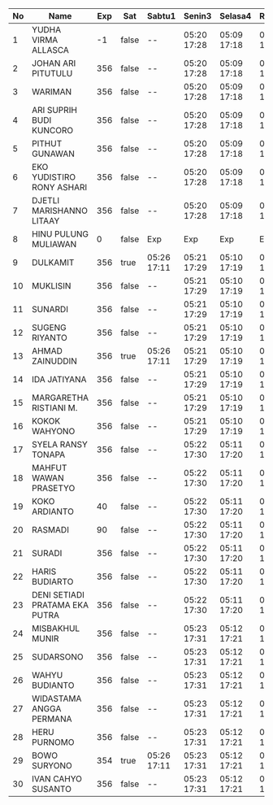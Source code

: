 | No | Name | Exp | Sat | Sabtu1 | Senin3 | Selasa4 | Rabu5 | Kamis6 | Jumat7 | Sabtu8 | Senin10 | Selasa11 | Rabu12 | Kamis13 | Jumat14 | Sabtu15 | Senin17 | Selasa18 | Rabu19 | Kamis20 | Jumat21 | Sabtu22 | Senin24 | Selasa25 | Rabu26 | Kamis27 | Jumat28 | Sabtu29 |
|-----|-----|-----|-----|-----|-----|-----|-----|-----|-----|-----|-----|-----|-----|-----|-----|-----|-----|-----|-----|-----|-----|-----|-----|-----|-----|-----|-----|-----|
| 1 | YUDHA VIRMA ALLASCA | -1 | false | -- | 05:20 17:28 | 05:09 17:18 | 05:28 17:20 | 05:07 17:18 | 05:08 17:10 | -- | 05:22 17:26 | 05:13 17:01 | 05:09 17:21 | 05:29 17:02 | 05:13 17:07 | -- | 05:20 17:03 | 05:00 17:00 | 05:05 17:21 | 05:24 17:21 | 05:18 17:20 | -- | 05:19 17:17 | 05:01 17:25 | 05:18 17:04 | 05:19 17:23 | 05:19 17:12 | -- |
| 2 | JOHAN ARI PITUTULU | 356 | false | -- | 05:20 17:28 | 05:09 17:18 | 05:28 17:20 | 05:07 17:18 | 05:08 17:10 | -- | 05:22 17:26 | 05:13 17:01 | 05:09 17:21 | 05:29 17:02 | 05:13 17:07 | -- | 05:20 17:03 | 05:00 17:00 | 05:05 17:21 | 05:24 17:21 | 05:18 17:20 | -- | 05:19 17:17 | 05:01 17:25 | 05:18 17:04 | 05:19 17:23 | 05:19 17:12 | -- |
| 3 | WARIMAN | 356 | false | -- | 05:20 17:28 | 05:09 17:18 | 05:28 17:20 | 05:07 17:18 | 05:08 17:10 | -- | 05:22 17:26 | 05:13 17:01 | 05:09 17:21 | 05:29 17:02 | 05:13 17:07 | -- | 05:20 17:03 | 05:00 17:00 | 05:05 17:21 | 05:24 17:21 | 05:18 17:20 | -- | 05:19 17:17 | 05:01 17:25 | 05:18 17:04 | 05:19 17:23 | 05:19 17:12 | -- |
| 4 | ARI SUPRIH BUDI KUNCORO | 356 | false | -- | 05:20 17:28 | 05:09 17:18 | 05:28 17:20 | 05:07 17:18 | 05:08 17:10 | -- | 05:22 17:26 | 05:13 17:01 | 05:09 17:21 | 05:29 17:02 | 05:13 17:07 | -- | 05:20 17:03 | 05:00 17:00 | 05:05 17:21 | 05:24 17:21 | 05:18 17:20 | -- | 05:19 17:17 | 05:01 17:25 | 05:18 17:04 | 05:19 17:23 | 05:19 17:12 | -- |
| 5 | PITHUT GUNAWAN | 356 | false | -- | 05:20 17:28 | 05:09 17:18 | 05:28 17:20 | 05:07 17:18 | 05:08 17:10 | -- | 05:22 17:26 | 05:13 17:01 | 05:09 17:21 | 05:29 17:02 | 05:13 17:07 | -- | 05:20 17:03 | 05:00 17:00 | 05:05 17:21 | 05:24 17:21 | 05:18 17:20 | -- | 05:19 17:17 | 05:01 17:25 | 05:18 17:04 | 05:19 17:23 | 05:19 17:12 | -- |
| 6 | EKO YUDISTIRO RONY ASHARI | 356 | false | -- | 05:20 17:28 | 05:09 17:18 | 05:28 17:20 | 05:07 17:18 | 05:08 17:10 | -- | 05:22 17:26 | 05:13 17:01 | 05:09 17:21 | 05:29 17:02 | 05:13 17:07 | -- | 05:20 17:03 | 05:00 17:00 | 05:05 17:21 | 05:24 17:21 | 05:18 17:20 | -- | 05:19 17:17 | 05:01 17:25 | 05:18 17:04 | 05:19 17:23 | 05:19 17:12 | -- |
| 7 | DJETLI MARISHANNO LITAAY | 356 | false | -- | 05:20 17:28 | 05:09 17:18 | 05:29 17:20 | 05:07 17:19 | 05:08 17:10 | -- | 05:22 17:26 | 05:13 17:01 | 05:09 17:21 | 05:29 17:03 | 05:13 17:07 | -- | 05:20 17:03 | 05:00 17:00 | 05:05 17:21 | 05:24 17:21 | 05:18 17:20 | -- | 05:19 17:17 | 05:01 17:25 | 05:18 17:04 | 05:19 17:23 | 05:19 17:12 | -- |
| 8 | HINU PULUNG MULIAWAN | 0 | false | Exp | Exp | Exp | Exp | Exp | Exp | Exp | Exp | Exp | Exp | Exp | Exp | Exp | Exp | Exp | Exp | Exp | Exp | Exp | Exp | Exp | Exp | Exp | Exp | Exp |
| 9 | DULKAMIT | 356 | true | 05:26 17:11 | 05:21 17:29 | 05:10 17:19 | 05:29 17:21 | 05:08 17:19 | 05:09 17:11 | 05:26 17:19 | 05:23 17:27 | 05:14 17:02 | 05:10 17:22 | 05:30 17:03 | 05:14 17:08 | 05:07 17:21 | 05:21 17:04 | 05:01 17:01 | 05:06 17:22 | 05:25 17:22 | 05:19 17:21 | 05:03 17:16 | 05:20 17:18 | 05:02 17:26 | 05:19 17:05 | 05:20 17:24 | 05:20 17:13 | 05:19 17:03 |
| 10 | MUKLISIN | 356 | false | -- | 05:21 17:29 | 05:10 17:19 | 05:29 17:21 | 05:08 17:19 | 05:09 17:11 | -- | 05:23 17:27 | 05:14 17:02 | 05:10 17:22 | 05:30 17:03 | 05:14 17:08 | -- | 05:21 17:04 | 05:01 17:01 | 05:06 17:22 | 05:25 17:22 | 05:19 17:21 | -- | 05:20 17:18 | 05:02 17:26 | 05:19 17:05 | 05:20 17:24 | 05:20 17:13 | -- |
| 11 | SUNARDI | 356 | false | -- | 05:21 17:29 | 05:10 17:19 | 05:29 17:21 | 05:08 17:19 | 05:09 17:11 | -- | 05:23 17:27 | 05:14 17:02 | 05:10 17:22 | 05:30 17:03 | 05:14 17:08 | -- | 05:21 17:04 | 05:01 17:01 | 05:06 17:22 | 05:25 17:22 | 05:19 17:21 | -- | 05:20 17:18 | 05:02 17:26 | 05:19 17:05 | 05:20 17:24 | 05:20 17:13 | -- |
| 12 | SUGENG RIYANTO | 356 | false | -- | 05:21 17:29 | 05:10 17:19 | 05:29 17:21 | 05:08 17:19 | 05:09 17:11 | -- | 05:23 17:27 | 05:14 17:02 | 05:10 17:22 | 05:30 17:03 | 05:14 17:08 | -- | 05:21 17:04 | 05:01 17:01 | 05:06 17:22 | 05:25 17:22 | 05:19 17:21 | -- | 05:20 17:18 | 05:02 17:26 | 05:19 17:05 | 05:20 17:24 | 05:20 17:13 | -- |
| 13 | AHMAD ZAINUDDIN | 356 | true | 05:26 17:11 | 05:21 17:29 | 05:10 17:19 | 05:29 17:21 | 05:08 17:19 | 05:09 17:11 | 05:26 17:19 | 05:23 17:27 | 05:14 17:02 | 05:10 17:22 | 05:30 17:03 | 05:14 17:08 | 05:07 17:21 | 05:21 17:04 | 05:01 17:01 | 05:06 17:22 | 05:25 17:22 | 05:19 17:21 | 05:03 17:16 | 05:20 17:18 | 05:02 17:26 | 05:19 17:05 | 05:20 17:24 | 05:20 17:13 | 05:19 17:03 |
| 14 | IDA JATIYANA | 356 | false | -- | 05:21 17:29 | 05:10 17:19 | 05:29 17:21 | 05:08 17:20 | 05:09 17:11 | -- | 05:23 17:27 | 05:14 17:02 | 05:10 17:22 | 05:30 17:03 | 05:14 17:08 | -- | 05:21 17:04 | 05:01 17:01 | 05:06 17:22 | 05:25 17:22 | 05:19 17:21 | -- | 05:20 17:18 | 05:02 17:26 | 05:19 17:05 | 05:20 17:24 | 05:20 17:13 | -- |
| 15 | MARGARETHA RISTIANI M. | 356 | false | -- | 05:21 17:29 | 05:10 17:19 | 05:29 17:22 | 05:08 17:20 | 05:09 17:11 | -- | 05:23 17:27 | 05:14 17:02 | 05:10 17:22 | 05:30 17:03 | 05:14 17:08 | -- | 05:21 17:04 | 05:01 17:01 | 05:06 17:22 | 05:25 17:22 | 05:19 17:21 | -- | 05:20 17:18 | 05:02 17:26 | 05:19 17:05 | 05:20 17:24 | 05:20 17:13 | -- |
| 16 | KOKOK WAHYONO | 356 | false | -- | 05:21 17:29 | 05:10 17:19 | 05:30 17:22 | 05:08 17:20 | 05:09 17:11 | -- | 05:23 17:27 | 05:14 17:03 | 05:10 17:22 | 05:30 17:04 | 05:14 17:09 | -- | 05:21 17:04 | 05:01 17:01 | 05:06 17:22 | 05:25 17:22 | 05:20 17:21 | -- | 05:20 17:19 | 05:02 17:27 | 05:19 17:05 | 05:20 17:24 | 05:20 17:13 | -- |
| 17 | SYELA RANSY TONAPA | 356 | false | -- | 05:22 17:30 | 05:11 17:20 | 05:30 17:22 | 05:09 17:20 | 05:10 17:12 | -- | 05:24 17:28 | 05:15 17:03 | 05:11 17:23 | 05:31 17:04 | 05:15 17:09 | -- | 05:22 17:05 | 05:02 17:02 | 05:07 17:23 | 05:26 17:23 | 05:20 17:22 | -- | 05:21 17:19 | 05:03 17:27 | 05:20 17:06 | 05:21 17:25 | 05:21 17:14 | -- |
| 18 | MAHFUT WAWAN PRASETYO | 356 | false | -- | 05:22 17:30 | 05:11 17:20 | 05:30 17:22 | 05:09 17:20 | 05:10 17:12 | -- | 05:24 17:28 | 05:15 17:03 | 05:11 17:23 | 05:31 17:04 | 05:15 17:09 | -- | 05:22 17:05 | 05:02 17:02 | 05:07 17:23 | 05:26 17:23 | 05:20 17:22 | -- | 05:21 17:19 | 05:03 17:27 | 05:20 17:06 | 05:21 17:25 | 05:21 17:14 | -- |
| 19 | KOKO ARDIANTO | 40 | false | -- | 05:22 17:30 | 05:11 17:20 | 05:30 17:23 | 05:09 17:20 | 05:10 17:12 | -- | 05:24 17:28 | 05:15 17:03 | 05:11 17:23 | 05:31 17:04 | 05:15 17:09 | -- | 05:22 17:05 | 05:02 17:02 | 05:07 17:23 | 05:26 17:23 | 05:20 17:22 | -- | 05:21 17:19 | 05:03 17:27 | 05:20 17:06 | 05:21 17:25 | 05:21 17:14 | -- |
| 20 | RASMADI | 90 | false | -- | 05:22 17:30 | 05:11 17:20 | 05:30 17:23 | 05:09 17:20 | 05:10 17:12 | -- | 05:24 17:28 | 05:15 17:03 | 05:11 17:23 | 05:31 17:04 | 05:15 17:09 | -- | 05:22 17:05 | 05:02 17:02 | 05:07 17:23 | 05:26 17:23 | 05:20 17:22 | -- | 05:21 17:19 | 05:03 17:27 | 05:20 17:06 | 05:21 17:25 | 05:21 17:14 | -- |
| 21 | SURADI | 356 | false | -- | 05:22 17:30 | 05:11 17:20 | 05:30 17:23 | 05:09 17:21 | 05:10 17:12 | -- | 05:24 17:28 | 05:15 17:03 | 05:11 17:23 | 05:31 17:04 | 05:15 17:09 | -- | 05:22 17:05 | 05:02 17:02 | 05:07 17:23 | 05:26 17:23 | 05:20 17:22 | -- | 05:21 17:19 | 05:03 17:27 | 05:20 17:06 | 05:21 17:25 | 05:21 17:14 | -- |
| 22 | HARIS BUDIARTO | 356 | false | -- | 05:22 17:30 | 05:11 17:20 | 05:30 17:24 | 05:09 17:21 | 05:10 17:12 | -- | 05:24 17:28 | 05:15 17:03 | 05:11 17:23 | 05:31 17:04 | 05:15 17:09 | -- | 05:22 17:05 | 05:02 17:02 | 05:07 17:23 | 05:26 17:23 | 05:20 17:22 | -- | 05:21 17:19 | 05:03 17:27 | 05:20 17:06 | 05:21 17:25 | 05:21 17:14 | -- |
| 23 | DENI SETIADI PRATAMA EKA PUTRA | 356 | false | -- | 05:22 17:30 | 05:11 17:20 | 05:31 17:24 | 05:09 17:21 | 05:10 17:12 | -- | 05:24 17:28 | 05:15 17:03 | 05:11 17:23 | 05:31 17:05 | 05:15 17:09 | -- | 05:22 17:05 | 05:02 17:02 | 05:07 17:23 | 05:26 17:23 | 05:20 17:22 | -- | 05:21 17:20 | 05:03 17:28 | 05:20 17:06 | 05:21 17:25 | 05:21 17:14 | -- |
| 24 | MISBAKHUL MUNIR | 356 | false | -- | 05:23 17:31 | 05:12 17:21 | 05:31 17:25 | 05:10 17:21 | 05:11 17:13 | -- | 05:25 17:29 | 05:16 17:04 | 05:12 17:24 | 05:32 17:05 | 05:16 17:10 | -- | 05:23 17:06 | 05:03 17:03 | 05:08 17:24 | 05:27 17:24 | 05:21 17:23 | -- | 05:22 17:20 | 05:04 17:28 | 05:21 17:07 | 05:22 17:26 | 05:22 17:15 | -- |
| 25 | SUDARSONO | 356 | false | -- | 05:23 17:31 | 05:12 17:21 | 05:31 17:25 | 05:10 17:21 | 05:11 17:13 | -- | 05:25 17:29 | 05:16 17:04 | 05:12 17:24 | 05:32 17:05 | 05:16 17:10 | -- | 05:23 17:06 | 05:03 17:03 | 05:08 17:24 | 05:27 17:24 | 05:21 17:23 | -- | 05:22 17:20 | 05:04 17:28 | 05:21 17:07 | 05:22 17:26 | 05:22 17:15 | -- |
| 26 | WAHYU BUDIANTO | 356 | false | -- | 05:23 17:31 | 05:12 17:21 | 05:31 17:25 | 05:10 17:21 | 05:11 17:13 | -- | 05:25 17:29 | 05:16 17:04 | 05:12 17:24 | 05:32 17:05 | 05:16 17:10 | -- | 05:23 17:06 | 05:03 17:03 | 05:08 17:24 | 05:27 17:24 | 05:21 17:23 | -- | 05:22 17:20 | 05:04 17:28 | 05:21 17:07 | 05:22 17:26 | 05:22 17:15 | -- |
| 27 | WIDASTAMA ANGGA PERMANA | 356 | false | -- | 05:23 17:31 | 05:12 17:21 | 05:31 17:26 | 05:10 17:21 | 05:11 17:13 | -- | 05:25 17:29 | 05:16 17:04 | 05:12 17:24 | 05:32 17:05 | 05:16 17:10 | -- | 05:23 17:06 | 05:03 17:03 | 05:08 17:24 | 05:27 17:24 | 05:21 17:23 | -- | 05:22 17:20 | 05:04 17:28 | 05:21 17:07 | 05:22 17:26 | 05:22 17:15 | -- |
| 28 | HERU PURNOMO | 356 | false | -- | 05:23 17:31 | 05:12 17:21 | 05:31 17:26 | 05:10 17:22 | 05:11 17:13 | -- | 05:25 17:29 | 05:16 17:04 | 05:12 17:24 | 05:32 17:05 | 05:16 17:10 | -- | 05:23 17:06 | 05:03 17:03 | 05:08 17:24 | 05:27 17:24 | 05:21 17:23 | -- | 05:22 17:20 | 05:04 17:28 | 05:21 17:07 | 05:22 17:26 | 05:22 17:15 | -- |
| 29 | BOWO SURYONO | 354 | true | 05:26 17:11 | 05:23 17:31 | 05:12 17:21 | 05:31 17:26 | 05:10 17:22 | 05:11 17:13 | 05:26 17:19 | 05:25 17:29 | 05:16 17:04 | 05:12 17:24 | 05:32 17:05 | 05:16 17:10 | 05:07 17:21 | 05:23 17:06 | 05:03 17:03 | 05:08 17:24 | 05:27 17:24 | 05:21 17:23 | 05:03 17:16 | 05:22 17:20 | 05:04 17:28 | 05:21 17:07 | 05:22 17:26 | 05:22 17:15 | 05:19 17:03 |
| 30 | IVAN CAHYO SUSANTO | 356 | false | -- | 05:23 17:31 | 05:12 17:21 | 05:31 17:26 | 05:10 17:22 | 05:11 17:13 | -- | 05:25 17:29 | 05:16 17:04 | 05:12 17:24 | 05:32 17:05 | 05:16 17:10 | -- | 05:23 17:06 | 05:03 17:03 | 05:08 17:24 | 05:27 17:24 | 05:21 17:23 | -- | 05:22 17:20 | 05:04 17:28 | 05:21 17:07 | 05:22 17:26 | 05:22 17:15 | -- |
